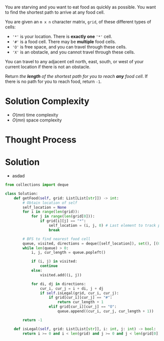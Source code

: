 You are starving and you want to eat food as quickly as possible. You want to find the shortest path to arrive at any food cell.

You are given an `m x n` character matrix, `grid`, of these different types of cells:

- `'*'` is your location. There is **exactly one** `'*'` cell.
- `'#'` is a food cell. There may be **multiple** food cells.
- `'O'` is free space, and you can travel through these cells.
- `'X'` is an obstacle, and you cannot travel through these cells.

You can travel to any adjacent cell north, east, south, or west of your current location if there is not an obstacle.

Return _the **length** of the shortest path for you to reach **any** food cell_. If there is no path for you to reach food, return `-1`.
# Solution Complexity
- $O(mn)$ time complexity
- $O(mn)$ space complexity
# Thought Process
# Solution
- asdad
```Python
from collections import deque

class Solution:
	def getFood(self, grid: List[List[str]]) -> int:
		# Obtain location of self
		self_location = None
		for i in range(len(grid)):
			for j in range(len(grid[0])):
				if grid[i][j] == "*":
					self_location = (i, j, 0) # Last element to track path length
					break

		# BFS to find nearest food cell
		queue, visited, directions = deque([self_location]), set(), [(0, 1), (0, -1), (-1, 0), (1, 0)]
		while len(queue) > 0:
			i, j, cur_length = queue.popleft()

			if (i, j) in visited:
				continue
			else:
				visited.add((i, j))

			for di, dj in directions:
				cur_i, cur_j = i + di, j + dj
				if self.isLegal(grid, cur_i, cur_j):
					if grid[cur_i][cur_j] == "#":
						return cur_length + 1
					elif grid[cur_i][cur_j] == "O":
						queue.append((cur_i, cur_j, cur_length + 1))

		return -1

	def isLegal(self, grid: List[List[str]], i: int, j: int) -> bool:
		return i >= 0 and i < len(grid) and j >= 0 and j < len(grid[0])
```